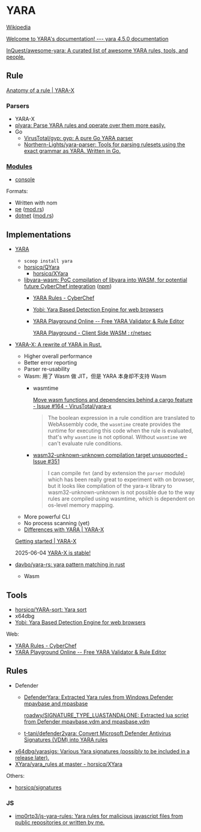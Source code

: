 # YARA
[Wikipedia](https://en.wikipedia.org/wiki/YARA)

[Welcome to YARA's documentation! --- yara 4.5.0 documentation](https://yara.readthedocs.io/en/latest/)

[InQuest/awesome-yara: A curated list of awesome YARA rules, tools, and people.](https://github.com/InQuest/awesome-yara)

## Rule
[Anatomy of a rule | YARA-X](https://virustotal.github.io/yara-x/docs/writing_rules/anatomy-of-a-rule/)

### Parsers
- YARA-X
- [plyara: Parse YARA rules and operate over them more easily.](https://github.com/plyara/plyara)
- Go
  - [VirusTotal/gyp: gyp: A pure Go YARA parser](https://github.com/VirusTotal/gyp)
  - [Northern-Lights/yara-parser: Tools for parsing rulesets using the exact grammar as YARA. Written in Go.](https://github.com/Northern-Lights/yara-parser)

### [Modules](https://virustotal.github.io/yara-x/docs/modules/whats-a-module/)
- [console](https://virustotal.github.io/yara-x/docs/modules/console/)

Formats:
- Written with nom
- [pe](https://virustotal.github.io/yara-x/docs/modules/pe/) ([mod.rs](https://github.com/VirusTotal/yara-x/blob/main/lib/src/modules/pe/mod.rs))
- [dotnet](https://virustotal.github.io/yara-x/docs/modules/dotnet/) ([mod.rs](https://github.com/VirusTotal/yara-x/blob/main/lib/src/modules/dotnet/mod.rs))

## Implementations
- [YARA](https://github.com/VirusTotal/yara)
  - `scoop install yara`
  - [horsicq/QYara](https://github.com/horsicq/QYara)
    - [horsicq/XYara](https://github.com/horsicq/XYara)
  - [libyara-wasm: PoC compilation of libyara into WASM, for potential future CyberChef integration](https://github.com/mattnotmitt/libyara-wasm) ([npm](https://www.npmjs.com/package/libyara-wasm))
    - [YARA Rules - CyberChef](https://gchq.github.io/CyberChef/#recipe=YARA_Rules('',false,false,false,true,true,true))
    - [Yobi: Yara Based Detection Engine for web browsers](https://github.com/imp0rtp3/Yobi)
    - [YARA Playground Online -- Free YARA Validator & Rule Editor](https://www.yaraplayground.com/)

      [YARA Playground - Client Side WASM : r/netsec](https://www.reddit.com/r/netsec/comments/1kem25a/yara_playground_client_side_wasm/)

- [YARA-X: A rewrite of YARA in Rust.](https://github.com/VirusTotal/yara-x)
  - Higher overall performance
  - Better error reporting
  - Parser re-usability
  - Wasm: 用了 Wasm 做 JIT，但是 YARA 本身却不支持 Wasm
    - wasmtime

      [Move wasm functions and dependencies behind a cargo feature - Issue #164 - VirusTotal/yara-x](https://github.com/VirusTotal/yara-x/issues/164)
      > The boolean expression in a rule condition are translated to WebAssembly code, the `wasmtime` create provides the runtime for executing this code when the rule is evaluated, that's why `wasmtime` is not optional. Without `wasmtime` we can't evaluate rule conditions.
    - [wasm32-unknown-unknown compilation target unsupported - Issue #351](https://github.com/VirusTotal/yara-x/issues/351)

      > I can compile `fmt` (and by extension the `parser` module) which has been really great to experiment with on browser, but it looks like compilation of the yara-x library to wasm32-unknown-unknown is not possible due to the way rules are compiled using wasmtime, which is dependent on os-level memory mapping.
  - More powerful CLI
  - No process scanning (yet)
  - [Differences with YARA | YARA-X](https://virustotal.github.io/yara-x/docs/writing_rules/differences-with-yara/)

  [Getting started | YARA-X](https://virustotal.github.io/yara-x/docs/intro/getting-started/)

  2025-06-04 [YARA-X is stable!](https://virustotal.github.io/yara-x/blog/yara-x-is-stable/)

- [davbo/yara-rs: yara pattern matching in rust](https://github.com/davbo/yara-rs)
  - Wasm

## Tools
- [horsicq/YARA-sort: Yara sort](https://github.com/horsicq/YARA-sort)
- x64dbg
- [Yobi: Yara Based Detection Engine for web browsers](https://github.com/imp0rtp3/Yobi)

Web:
- [YARA Rules - CyberChef](https://gchq.github.io/CyberChef/#recipe=YARA_Rules('',false,false,false,true,true,true))
- [YARA Playground Online -- Free YARA Validator & Rule Editor](https://www.yaraplayground.com/)

## Rules
- Defender
  - [DefenderYara: Extracted Yara rules from Windows Defender mpavbase and mpasbase](https://github.com/roadwy/DefenderYara)

    [roadwy/SIGNATURE\_TYPE\_LUASTANDALONE: Extracted lua script from Defender mpavbase.vdm and mpasbase.vdm](https://github.com/roadwy/SIGNATURE_TYPE_LUASTANDALONE)
  - [t-tani/defender2yara: Convert Microsoft Defender Antivirus Signatures (VDM) into YARA rules](https://github.com/t-tani/defender2yara)
- [x64dbg/yarasigs: Various Yara signatures (possibly to be included in a release later).](https://github.com/x64dbg/yarasigs)
- [XYara/yara\_rules at master - horsicq/XYara](https://github.com/horsicq/XYara/tree/master/yara_rules)

Others:
- [horsicq/signatures](https://github.com/horsicq/signatures)

### JS
- [imp0rtp3/js-yara-rules: Yara rules for malicious javascript files from public repositories or written by me.](https://github.com/imp0rtp3/js-yara-rules)
